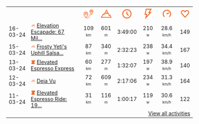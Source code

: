 <table>
    <tr>
        <th></th>
        <th></th>
        <th align="center"><img src="https://raw.githubusercontent.com/robiningelbrecht/strava-activities/master/public/distance.svg" width="30" alt="distance" title="distance"/></th>
        <th align="center"><img src="https://raw.githubusercontent.com/robiningelbrecht/strava-activities/master/public/elevation.svg" width="30" alt="elevation" title="elevation"/></th>
        <th align="center"><img src="https://raw.githubusercontent.com/robiningelbrecht/strava-activities/master/public/time.svg" width="30" alt="time" title="time"/></th>
        <th align="center"><img src="https://raw.githubusercontent.com/robiningelbrecht/strava-activities/master/public/average-watt.svg" width="30" alt="average watts" title="average watts"/></th>
        <th align="center"><img src="https://raw.githubusercontent.com/robiningelbrecht/strava-activities/master/public/average-speed.svg" width="30" alt="average speed" title="average speed"/></th>
        <th align="center"><img src="https://raw.githubusercontent.com/robiningelbrecht/strava-activities/master/public/heart-rate.svg" width="30" alt="average heart rate" title="average heart rate"/></th>
    </tr>
            <tr>
            <td>16-03-24</td>
            <td>
                <img src="https://raw.githubusercontent.com/robiningelbrecht/strava-activities/master/public/activity-ride.svg" width="12" alt="Elevation Escapade: 67 Miles of Quirky Climbs!" title="Elevation Escapade: 67 Miles of Quirky Climbs!"/>
<a href="https://www.strava.com/activities/10974665534" title="Kcal: 3214 | Gear: None ">Elevation Escapade: 67 Mil...</a>
            </td>
            <td align="center">109 <sup><sub>km</sub></sup></td>
            <td align="center">601 <sup><sub>m</sub></sup></td>
            <td align="center">3:49:00</td>
            <td align="center">210 <sup><sub>w</sub></sup></td>
            <td align="center">28.6 <sup><sub>km/h</sub></sup></td>
            <td align="center">149</td>
        </tr>
            <tr>
            <td>15-03-24</td>
            <td>
                <img src="https://raw.githubusercontent.com/robiningelbrecht/strava-activities/master/public/activity-ride.svg" width="12" alt="Frosty Yeti&#039;s Uphill Salsa Dance" title="Frosty Yeti&#039;s Uphill Salsa Dance"/>
<a href="https://www.strava.com/activities/10967092464" title="Kcal: 2390 | Gear: None ">Frosty Yeti&#039;s Uphill Salsa...</a>
            </td>
            <td align="center">87 <sup><sub>km</sub></sup></td>
            <td align="center">340 <sup><sub>m</sub></sup></td>
            <td align="center">2:32:23</td>
            <td align="center">238 <sup><sub>w</sub></sup></td>
            <td align="center">34.4 <sup><sub>km/h</sub></sup></td>
            <td align="center">167</td>
        </tr>
            <tr>
            <td>13-03-24</td>
            <td>
                                <img src="https://raw.githubusercontent.com/robiningelbrecht/strava-activities/master/public/activity-virtual-ride-zwift.svg" width="12" alt="Elevated Espresso Express" title="Elevated Espresso Express"/>
<a href="https://www.strava.com/activities/10950998424" title="Kcal: 1045 | Gear: None ">Elevated Espresso Express</a>
            </td>
            <td align="center">60 <sup><sub>km</sub></sup></td>
            <td align="center">277 <sup><sub>m</sub></sup></td>
            <td align="center">1:32:07</td>
            <td align="center">197 <sup><sub>w</sub></sup></td>
            <td align="center">38.9 <sup><sub>km/h</sub></sup></td>
            <td align="center">140</td>
        </tr>
            <tr>
            <td>12-03-24</td>
            <td>
                <img src="https://raw.githubusercontent.com/robiningelbrecht/strava-activities/master/public/activity-ride.svg" width="12" alt="Deja Vu" title="Deja Vu"/>
<a href="https://www.strava.com/activities/10943972678" title="Kcal: 2122 | Gear: None ">Deja Vu</a>
            </td>
            <td align="center">72 <sup><sub>km</sub></sup></td>
            <td align="center">609 <sup><sub>m</sub></sup></td>
            <td align="center">2:17:06</td>
            <td align="center">234 <sup><sub>w</sub></sup></td>
            <td align="center">31.3 <sup><sub>km/h</sub></sup></td>
            <td align="center">164</td>
        </tr>
            <tr>
            <td>11-03-24</td>
            <td>
                                <img src="https://raw.githubusercontent.com/robiningelbrecht/strava-activities/master/public/activity-virtual-ride-zwift.svg" width="12" alt="Elevated Espresso Ride: 19 Miles, 380 Feet, and a Dash of Caffeine" title="Elevated Espresso Ride: 19 Miles, 380 Feet, and a Dash of Caffeine"/>
<a href="https://www.strava.com/activities/10937481259" title="Kcal: 411 | Gear: None ">Elevated Espresso Ride: 19...</a>
            </td>
            <td align="center">31 <sup><sub>km</sub></sup></td>
            <td align="center">116 <sup><sub>m</sub></sup></td>
            <td align="center">1:00:17</td>
            <td align="center">119 <sup><sub>w</sub></sup></td>
            <td align="center">30.6 <sup><sub>km/h</sub></sup></td>
            <td align="center">122</td>
        </tr>
                <tr>
            <td colspan="8" align="right"><a href="https://github.com/robiningelbrecht/strava-activities#activities">View all activities</a></td>
        </tr>
    </table>
